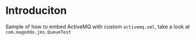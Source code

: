 # Introduciton

Sample of how to embed ActiveMQ with custom `activemq.xml`, take a look at `com.mageddo.jms.QueueTest`